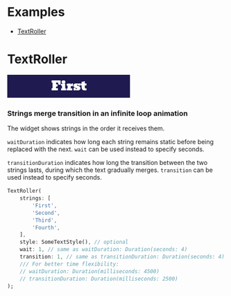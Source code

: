 # Examples

- [TextRoller](#textroller)

# TextRoller

![Alt text](../assets/examples/TextRoller%20-%20Example.gif)

### Strings merge transition in an infinite loop animation


The widget shows strings in the order it receives them.

`waitDuration` indicates how long each string remains static before being replaced with the next. `wait` can be used instead to specify seconds.

`transitionDuration` indicates how long the transition between the two strings lasts, during which the text gradually merges. `transition` can be used instead to specify seconds.


```dart
TextRoller(
    strings: [
        'First',
        'Second',
        'Third',
        'Fourth',
    ],
    style: SomeTextStyle(), // optional
    wait: 1, // same as waitDuration: Duration(seconds: 4)
    transition: 1, // same as transitionDuration: Duration(seconds: 4)
    /// For better time flexibility:
    // waitDuration: Duration(milliseconds: 4500)
    // transitionDuration: Duration(milliseconds: 2500)
);
```